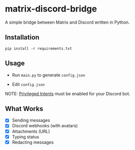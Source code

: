 # matrix-discord-bridge

A simple bridge between Matrix and Discord written in Python.

## Installation

`pip install -r requirements.txt`

## Usage

* Run `main.py` to generate `config.json`

* Edit `config.json`

NOTE: [Privileged Intents](https://discordpy.readthedocs.io/en/latest/intents.html) must be enabled for your Discord bot.

## What Works

- [x] Sending messages
- [x] Discord webhooks (with avatars)
- [x] Attachments (URL)
- [x] Typing status
- [x] Redacting messages
